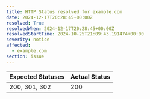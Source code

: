 ```yaml
---
title: HTTP Status resolved for example.com
date: 2024-12-17T20:28:45+00:00Z
resolved: True
resolvedWhen: 2024-12-17T20:28:45+00:00Z
resolvedStartTime: 2024-10-25T21:09:43.191474+00:00
severity: notice
affected:
  - example.com
section: issue
---
```


| Expected Statuses | Actual Status  |
|-------------------|----------------|
| 200, 301, 302 | 200 |

